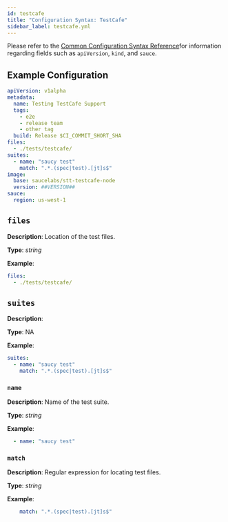 ```yaml
---
id: testcafe
title: "Configuration Syntax: TestCafe"
sidebar_label: testcafe.yml
---
```


Please refer to the [Common Configuration Syntax Reference](testrunner-toolkit/configuration#common-syntax-reference)for information regarding fields such as `apiVersion`, `kind`, and `sauce`.

## Example Configuration

```yaml
apiVersion: v1alpha
metadata:
  name: Testing TestCafe Support
  tags:
    - e2e
    - release team
    - other tag
  build: Release $CI_COMMIT_SHORT_SHA
files:
  - ./tests/testcafe/
suites:
  - name: "saucy test"
    match: ".*.(spec|test).[jt]s$"
image:
  base: saucelabs/stt-testcafe-node
  version: ##VERSION##
sauce:
  region: us-west-1
```

## `files`

__Description__: Location of the test files.

__Type__: *string*

__Example__:
```yaml
files:
  - ./tests/testcafe/
```

## `suites`

__Description__:

__Type__: NA

__Example__:
```yaml
suites:
  - name: "saucy test"
    match: ".*.(spec|test).[jt]s$"
```

### `name`

__Description__: Name of the test suite.

__Type__: *string*

__Example__:
```yaml
  - name: "saucy test"
```

### `match`

__Description__: Regular expression for locating test files.

__Type__: *string*

__Example__:
```yaml
    match: ".*.(spec|test).[jt]s$"
```